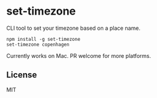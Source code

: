 # set-timezone

CLI tool to set your timezone based on a place name.

```
npm install -g set-timezone
set-timezone copenhagen
```

Currently works on Mac. PR welcome for more platforms.

## License

MIT
